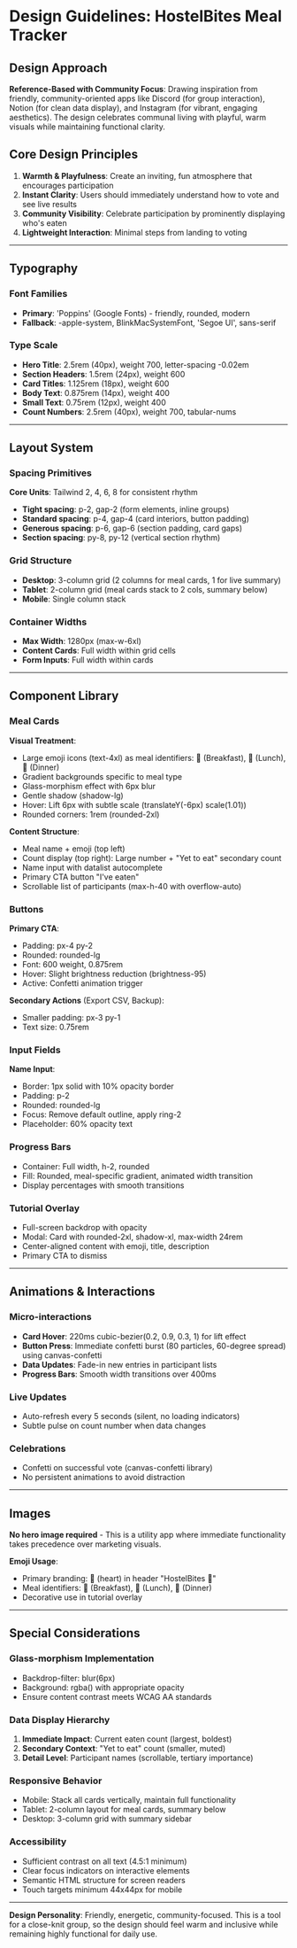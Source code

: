 # Design Guidelines: HostelBites Meal Tracker

## Design Approach
**Reference-Based with Community Focus**: Drawing inspiration from friendly, community-oriented apps like Discord (for group interaction), Notion (for clean data display), and Instagram (for vibrant, engaging aesthetics). The design celebrates communal living with playful, warm visuals while maintaining functional clarity.

## Core Design Principles
1. **Warmth & Playfulness**: Create an inviting, fun atmosphere that encourages participation
2. **Instant Clarity**: Users should immediately understand how to vote and see live results
3. **Community Visibility**: Celebrate participation by prominently displaying who's eaten
4. **Lightweight Interaction**: Minimal steps from landing to voting

---

## Typography

### Font Families
- **Primary**: 'Poppins' (Google Fonts) - friendly, rounded, modern
- **Fallback**: -apple-system, BlinkMacSystemFont, 'Segoe UI', sans-serif

### Type Scale
- **Hero Title**: 2.5rem (40px), weight 700, letter-spacing -0.02em
- **Section Headers**: 1.5rem (24px), weight 600
- **Card Titles**: 1.125rem (18px), weight 600
- **Body Text**: 0.875rem (14px), weight 400
- **Small Text**: 0.75rem (12px), weight 400
- **Count Numbers**: 2.5rem (40px), weight 700, tabular-nums

---

## Layout System

### Spacing Primitives
**Core Units**: Tailwind 2, 4, 6, 8 for consistent rhythm
- **Tight spacing**: p-2, gap-2 (form elements, inline groups)
- **Standard spacing**: p-4, gap-4 (card interiors, button padding)
- **Generous spacing**: p-6, gap-6 (section padding, card gaps)
- **Section spacing**: py-8, py-12 (vertical section rhythm)

### Grid Structure
- **Desktop**: 3-column grid (2 columns for meal cards, 1 for live summary)
- **Tablet**: 2-column grid (meal cards stack to 2 cols, summary below)
- **Mobile**: Single column stack

### Container Widths
- **Max Width**: 1280px (max-w-6xl)
- **Content Cards**: Full width within grid cells
- **Form Inputs**: Full width within cards

---

## Component Library

### Meal Cards
**Visual Treatment**:
- Large emoji icons (text-4xl) as meal identifiers: 🥐 (Breakfast), 🍱 (Lunch), 🍲 (Dinner)
- Gradient backgrounds specific to meal type
- Glass-morphism effect with 6px blur
- Gentle shadow (shadow-lg)
- Hover: Lift 6px with subtle scale (translateY(-6px) scale(1.01))
- Rounded corners: 1rem (rounded-2xl)

**Content Structure**:
- Meal name + emoji (top left)
- Count display (top right): Large number + "Yet to eat" secondary count
- Name input with datalist autocomplete
- Primary CTA button "I've eaten"
- Scrollable list of participants (max-h-40 with overflow-auto)

### Buttons
**Primary CTA**:
- Padding: px-4 py-2
- Rounded: rounded-lg
- Font: 600 weight, 0.875rem
- Hover: Slight brightness reduction (brightness-95)
- Active: Confetti animation trigger

**Secondary Actions** (Export CSV, Backup):
- Smaller padding: px-3 py-1
- Text size: 0.75rem

### Input Fields
**Name Input**:
- Border: 1px solid with 10% opacity border
- Padding: p-2
- Rounded: rounded-lg
- Focus: Remove default outline, apply ring-2
- Placeholder: 60% opacity text

### Progress Bars
- Container: Full width, h-2, rounded
- Fill: Rounded, meal-specific gradient, animated width transition
- Display percentages with smooth transitions

### Tutorial Overlay
- Full-screen backdrop with opacity
- Modal: Card with rounded-2xl, shadow-xl, max-width 24rem
- Center-aligned content with emoji, title, description
- Primary CTA to dismiss

---

## Animations & Interactions

### Micro-interactions
- **Card Hover**: 220ms cubic-bezier(0.2, 0.9, 0.3, 1) for lift effect
- **Button Press**: Immediate confetti burst (80 particles, 60-degree spread) using canvas-confetti
- **Data Updates**: Fade-in new entries in participant lists
- **Progress Bars**: Smooth width transitions over 400ms

### Live Updates
- Auto-refresh every 5 seconds (silent, no loading indicators)
- Subtle pulse on count number when data changes

### Celebrations
- Confetti on successful vote (canvas-confetti library)
- No persistent animations to avoid distraction

---

## Images

**No hero image required** - This is a utility app where immediate functionality takes precedence over marketing visuals.

**Emoji Usage**:
- Primary branding: 💖 (heart) in header "HostelBites 💖"
- Meal identifiers: 🥐 (Breakfast), 🍱 (Lunch), 🍲 (Dinner)
- Decorative use in tutorial overlay

---

## Special Considerations

### Glass-morphism Implementation
- Backdrop-filter: blur(6px)
- Background: rgba() with appropriate opacity
- Ensure content contrast meets WCAG AA standards

### Data Display Hierarchy
1. **Immediate Impact**: Current eaten count (largest, boldest)
2. **Secondary Context**: "Yet to eat" count (smaller, muted)
3. **Detail Level**: Participant names (scrollable, tertiary importance)

### Responsive Behavior
- Mobile: Stack all cards vertically, maintain full functionality
- Tablet: 2-column layout for meal cards, summary below
- Desktop: 3-column grid with summary sidebar

### Accessibility
- Sufficient contrast on all text (4.5:1 minimum)
- Clear focus indicators on interactive elements
- Semantic HTML structure for screen readers
- Touch targets minimum 44x44px for mobile

---

**Design Personality**: Friendly, energetic, community-focused. This is a tool for a close-knit group, so the design should feel warm and inclusive while remaining highly functional for daily use.